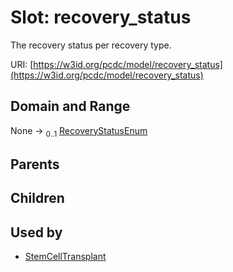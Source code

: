 
# Slot: recovery_status


The recovery status per recovery type.

URI: [https://w3id.org/pcdc/model/recovery_status](https://w3id.org/pcdc/model/recovery_status)


## Domain and Range

None &#8594;  <sub>0..1</sub> [RecoveryStatusEnum](RecoveryStatusEnum.md)

## Parents


## Children


## Used by

 * [StemCellTransplant](StemCellTransplant.md)
